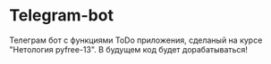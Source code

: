 # Telegram-bot

Телеграм бот с функциями ToDo приложения, сделаный на курсе "Нетология pyfree-13".
В будущем код будет дорабатываться!
